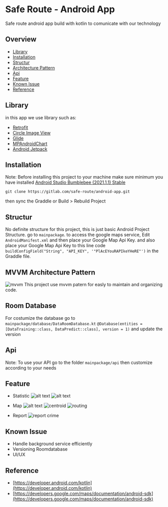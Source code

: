 # Safe Route - Android App

Safe route android app build with kotlin to comunicate with our technology

## Overview

- [Library](#library)
- [Installation](#installation)
- [Structur](#structur)
- [Architecture Pattern](#mvvm-architecture-pattern)
- [Api](#api)
- [Feature](#feature)
- [Known Issue](#known-issue)
- [Reference](#reference)

## Library

in this app we use library such as:

- [Retrofit](https://github.com/square/retrofit)
- [Circle Image View](https://github.com/hdodenhof/CircleImageView)
- [Glide](https://github.com/bumptech/glide)
- [MPAndroidChart](https://github.com/PhilJay/MPAndroidChart)
- [Android Jetpack](https://developer.android.com/jetpack)

## Installation

Note: Before installing this project to your machine make sure minimum you have installed [Android Studio Bumblebee (2021.1.1) Stable](https://android-developers.googleblog.com/2022/01/android-studio-bumblebee-202111-stable.html)

```
git clone https://gitlab.com/safe-route/android-app.git
```

then sync the Graddle or Build > Rebuild Project

## Structur

No definite structure for this project, this is just basic Android Project Structure. go to `mainpackage`.
to access the google maps service, Edit `AndroidManifest.xml` and then place your Google Map Api Key. and also place your Google Map Api Key to this line code `buildConfigField("String", "API_KEY", '"PlAcEYouRAPIkeYHeRE"')` in the Graddle file.

## MVVM Architecture Pattern
![mvvm](https://gitlab.com/safe-route/android-app/-/blob/main/Image/mvvm.png)
This project use mvvm patern for easly to maintain and organizing code.

## Room Database
For costumize the database go to `mainpackage/database/DataRoomDatabase.kt`
`@Database(entities = [DataTraining::class, DataPredict::class], version = 1)`
and update the version

## Api
Note: To use your API go to the folder `mainpackage/api` then customize according to your needs

## Feature

- Statistic
  ![alt text](https://gitlab.com/safe-route/android-app/-/blob/main/Image/home-screen.png)
  ![alt text](https://gitlab.com/safe-route/android-app/-/blob/main/Image/detail-statistic.png)

- Map
  ![alt text](https://gitlab.com/safe-route/android-app/-/blob/main/Image/map-screen.png)
  ![centroid](https://gitlab.com/safe-route/android-app/-/blob/main/Image/centroid-danger-screen.png)
  ![routing](https://gitlab.com/safe-route/android-app/-/blob/main/Image/routing-screen.png)

- Report
  ![report crime](https://gitlab.com/safe-route/android-app/-/blob/main/Image/report-sreen.png)

## Known Issue
- Handle background service efficiently
- Versioning Roomdatabase
- UI/UX

## Reference

- [https://developer.android.com/kotlin](https://developer.android.com/kotlin)
- [https://developers.google.com/maps/documentation/android-sdk](https://developers.google.com/maps/documentation/android-sdk)
